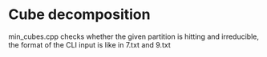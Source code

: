 # Cube decomposition

min_cubes.cpp checks whether the given partition is hitting and irreducible, the format of the CLI input is like in 7.txt and 9.txt
